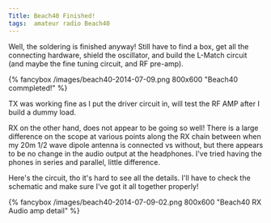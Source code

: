```yaml
---
Title: Beach40 Finished!
tags:  amateur radio Beach40
---
```


Well, the soldering is finished anyway! Still have to find a box, get all the connecting hardware, shield the oscillator, and build the L-Match circuit (and maybe the fine tuning circuit, and RF pre-amp).

{% fancybox /images/beach40-2014-07-09.png 800x600 "Beach40 commpleted!" %}

<!--more-->

TX was working fine as I put the driver circuit in, will test the RF AMP after I build a dummy load.

RX on the other hand, does not appear to be going so well!  There is a large difference on the scope at various points along the RX chain between when my 20m 1/2 wave dipole antenna is connected vs without, but there appears to be no change in the audio output at the headphones. I've tried having the phones in series and parallel, little difference. 

Here's the circuit, tho it's hard to see all the details.  I'll have to check the schematic and make sure I've got it all together properly!


{% fancybox /images/beach40-2014-07-09-02.png 800x600 "Beach40 RX Audio amp detail" %}